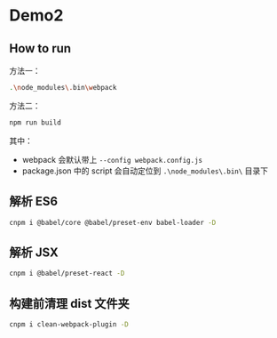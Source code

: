 # Demo2

## How to run

方法一：

```bash
.\node_modules\.bin\webpack
```

方法二：

```bash
npm run build
```

其中：

- webpack 会默认带上 `--config webpack.config.js`
- package.json 中的 script 会自动定位到 `.\node_modules\.bin\` 目录下

## 解析 ES6

```bash
cnpm i @babel/core @babel/preset-env babel-loader -D
```

## 解析 JSX

```bash
cnpm i @babel/preset-react -D
```

## 构建前清理 dist 文件夹

```bash
cnpm i clean-webpack-plugin -D
```
